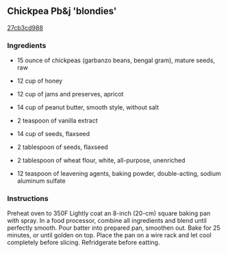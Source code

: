## Chickpea Pb&j 'blondies'

[27cb3cd988](http://www.food.com/recipe/chickpea-pb-j-blondies-362757)

### Ingredients

 - 15 ounce of chickpeas (garbanzo beans, bengal gram), mature seeds, raw

 - 12 cup of honey

 - 12 cup of jams and preserves, apricot

 - 14 cup of peanut butter, smooth style, without salt

 - 2 teaspoon of vanilla extract

 - 14 cup of seeds, flaxseed

 - 2 tablespoon of seeds, flaxseed

 - 2 tablespoon of wheat flour, white, all-purpose, unenriched

 - 12 teaspoon of leavening agents, baking powder, double-acting, sodium aluminum sulfate

### Instructions

Preheat oven to 350F Lightly coat an 8-inch (20-cm) square baking pan with spray. In a food processor, combine all ingredients and blend until perfectly smooth. Pour batter into prepared pan, smoothen out. Bake for 25 minutes, or until golden on top. Place the pan on a wire rack and let cool completely before slicing. Refridgerate before eatting.